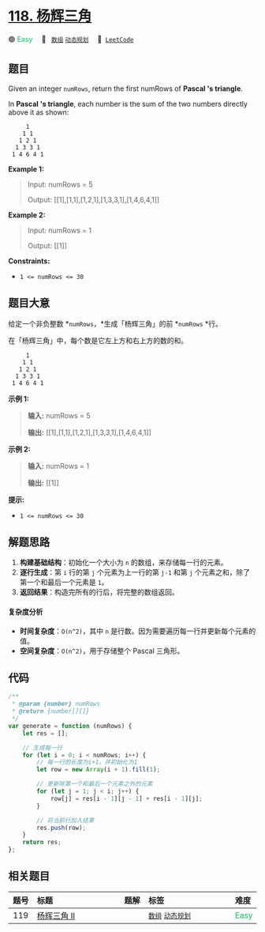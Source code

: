 # [118. 杨辉三角](https://leetcode.com/problems/pascals-triangle)

🟢 <font color=#15bd66>Easy</font>&emsp; 🔖&ensp; [`数组`](/leetcode/outline/tag/array.md) [`动态规划`](/leetcode/outline/tag/dynamic-programming.md)&emsp; 🔗&ensp;[`LeetCode`](https://leetcode.com/problems/pascals-triangle)

## 题目

Given an integer `numRows`, return the first numRows of **Pascal 's
triangle**.

In **Pascal 's triangle**, each number is the sum of the two numbers directly
above it as shown:

```
     1
    1 1
   1 2 1
  1 3 3 1
 1 4 6 4 1
```

**Example 1:**

> Input: numRows = 5
>
> Output: [[1],[1,1],[1,2,1],[1,3,3,1],[1,4,6,4,1]]

**Example 2:**

> Input: numRows = 1
>
> Output: [[1]]

**Constraints:**

- `1 <= numRows <= 30`

## 题目大意

给定一个非负整数 *`numRows`，*生成「杨辉三角」的前 *`numRows` *行。

在「杨辉三角」中，每个数是它左上方和右上方的数的和。

```
     1
    1 1
   1 2 1
  1 3 3 1
 1 4 6 4 1
```

**示例 1:**

> **输入:** numRows = 5
>
> **输出:** [[1],[1,1],[1,2,1],[1,3,3,1],[1,4,6,4,1]]

**示例 2:**

> **输入:** numRows = 1
>
> **输出:** [[1]]

**提示:**

- `1 <= numRows <= 30`

## 解题思路

1. **构建基础结构**：初始化一个大小为 `n` 的数组，来存储每一行的元素。
2. **逐行生成**：第 `i` 行的第 `j` 个元素为上一行的第 `j-1` 和第 `j` 个元素之和，除了第一个和最后一个元素是 `1`。
3. **返回结果**：构造完所有的行后，将完整的数组返回。

#### 复杂度分析

- **时间复杂度**：`O(n^2)`，其中 `n` 是行数。因为需要遍历每一行并更新每个元素的值。
- **空间复杂度**：`O(n^2)`，用于存储整个 Pascal 三角形。

## 代码

```javascript
/**
 * @param {number} numRows
 * @return {number[][]}
 */
var generate = function (numRows) {
	let res = [];

	// 生成每一行
	for (let i = 0; i < numRows; i++) {
		// 每一行的长度为i+1，并初始化为1
		let row = new Array(i + 1).fill(1);

		// 更新除第一个和最后一个元素之外的元素
		for (let j = 1; j < i; j++) {
			row[j] = res[i - 1][j - 1] + res[i - 1][j];
		}

		// 将当前行加入结果
		res.push(row);
	}
	return res;
};
```

## 相关题目

<!-- prettier-ignore -->
| 题号 | 标题 | 题解 | 标签 | 难度 |
| :------: | :------ | :------: | :------ | :------ |
| 119 | [杨辉三角 II](https://leetcode.com/problems/pascals-triangle-ii) |  |  [`数组`](/leetcode/outline/tag/array.md) [`动态规划`](/leetcode/outline/tag/dynamic-programming.md) | <font color=#15bd66>Easy</font> |

<style>
.blue {
    background-color: #096dd9;
    padding: 0.25rem 0.5rem;
    margin: 0;
    font-size: 0.85em;
    border-radius: 3px;
    color: white;
    font-weight: 500;
}
table th:first-of-type { width: 10%; }
table th:nth-of-type(2) { width: 35%; }
table th:nth-of-type(3) { width: 10%; }
table th:nth-of-type(4) { width: 35%; }
table th:nth-of-type(5) { width: 10%; }
</style>

